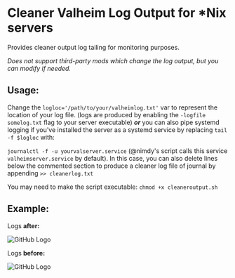 # Cleaner Valheim Log Output for \*Nix servers
Provides cleaner output log tailing for monitoring purposes.

*Does not support third-party mods which change the log output, but you can modify if needed.*

## Usage:
Change the `logloc='/path/to/your/valheimlog.txt'` var to represent the location of your log file. (logs are produced by enabling the `-logfile somelog.txt` flag to your server executable) ***or*** you can also pipe systemd logging if you've installed the server as a systemd service by replacing `tail -f $logloc` with:

`journalctl -f -u yourvalserver.service` (@nimdy's script calls this service `valheimserver.service` by default). In this case, you can also delete lines below the commented section to produce a cleaner log file of journal by appending `>> cleanerlog.txt` 

You may need to make the script executable: `chmod +x cleaneroutput.sh`

## Example:
Logs **after:**

![GitHub Logo](https://raw.githubusercontent.com/ckbaudio/valheim-clean-logs/main/screenie2.png)

Logs **before:**

![GitHub Logo](https://raw.githubusercontent.com/ckbaudio/valheim-clean-logs/main/screenie1.png)
